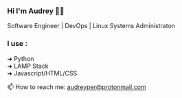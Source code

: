 ### Hi I'm Audrey 👋🏼
Software Engineer | DevOps | Linux Systems Administraton

### I use : 
➜ Python<br />
➜ LAMP Stack<br />
➜ Javascript/HTML/CSS<br /> 

📫 How to reach me: audreyper@protonmail.com
